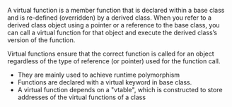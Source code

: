 A virtual function is a member function that is declared within a base class
and is re-defined (overridden) by a derived class. When you refer to a derived
class object using a pointer or a reference to the base class, you can call a
virtual function for that object and execute the derived class’s version of the
function.

Virtual functions ensure that the correct function is called for an object
regardless of the type of reference (or pointer) used for the function call.

- They are mainly used to achieve runtime polymorphism
- Functions are declared with a virtual keyword in base class.
- A virtual function depends on a "vtable", which is constructed to store
  addresses of the virtual functions of a class
